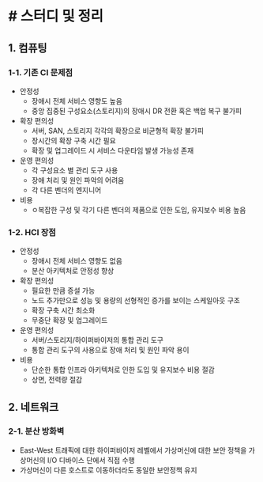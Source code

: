 # # 스터디 및 정리

## 1. 컴퓨팅

### 1-1. 기존 CI 문제점

- 안정성
  - 장애시 전체 서비스 영향도 높음
  - 중앙 집중된 구성요소(스토리지)의 장애시 DR 전환 혹은 백업 복구 불가피
- 확장 편의성
  - 서버, SAN, 스토리지 각각의 확장으로 비균형적 확장 불가피
  - 장시간의 확장 구축 시간 필요
  - 확장 및 업그레이드 시 서비스 다운타임 발생 가능성 존재
- 운영 편의성
  - 각 구성요소 별 관리 도구 사용
  - 장애 처리 및 원인 파악의 어려움
  - 각 다른 벤더의 엔지니어
- 비용
  - ㅇ복잡한 구성 및 각기 다른 벤더의 제품으로 인한 도입, 유지보수 비용 높음 

### 1-2. HCI 장점

- 안정성
  - 장애시 전체 서비스 영향도 없음
  - 분산 아키텍처로 안정성 향상
- 확장 편의성
  - 필요한 만큼 증설 가능
  - 노드 추가만으로 성능 및 용량의 선형적인 증가를 보이는 스케일아웃 구조
  - 확장 구축 시간 최소화
  - 무중단 확장 및 업그레이드
- 운영 편의성
  - 서버/스토리지/하이퍼바이저의 통합 관리 도구
  - 통합 관리 도구의 사용으로 장애 처리 및 원인 파악 용이
- 비용
  - 단순한 통합 인프라 아키텍처로 인한 도입 및 유지보수 비용 절감
  - 상면, 전력량 절감



## 2. 네트워크

### 2-1. 분산 방화벽

- East-West 트래픽에 대한 하이퍼바이저 레벨에서 가상머신에 대한 보안 정책을 가상머신의 I/O 디바이스 단에서 직접 수행
- 가상머신이 다른 호스트로 이동하더라도 동일한 보안정책 유지
